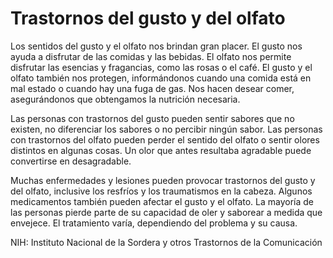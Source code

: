Trastornos del gusto y del olfato
=================================


Los sentidos del gusto y el olfato nos brindan gran placer. El gusto nos ayuda a disfrutar de las comidas y las bebidas. El olfato nos permite disfrutar las esencias y fragancias, como las rosas o el café. El gusto y el olfato también nos protegen, informándonos cuando una comida está en mal estado o cuando hay una fuga de gas. Nos hacen desear comer, asegurándonos que obtengamos la nutrición necesaria. 


Las personas con trastornos del gusto pueden sentir sabores que no existen, no diferenciar los sabores o no percibir ningún sabor. Las personas con trastornos del olfato pueden perder el sentido del olfato o sentir olores distintos en algunas cosas. Un olor que antes resultaba agradable puede convertirse en desagradable. 


Muchas enfermedades y lesiones pueden provocar trastornos del gusto y del olfato, inclusive los resfríos y los traumatismos en la cabeza. Algunos medicamentos también pueden afectar el gusto y el olfato. La mayoría de las personas pierde parte de su capacidad de oler y saborear a medida que envejece. El tratamiento varía, dependiendo del problema y su causa.


NIH: Instituto Nacional de la Sordera y otros Trastornos de la Comunicación 

